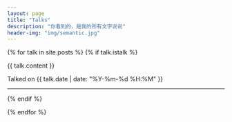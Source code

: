 ```yaml
---
layout: page
title: "Talks"
description: "你看到的，是我的所有文字说说"
header-img: "img/semantic.jpg"
---
```


{% for talk in site.posts %}
{% if talk.istalk %}
<div class="post-preview">
        <div class="post-content-preview talk-container">
            {{ talk.content }}
        </div>
    <p class="post-meta">Talked on {{ talk.date | date: "%Y-%m-%d %H:%M" }}</p>
</div>
<hr>
{% endif %}

{% endfor %}








